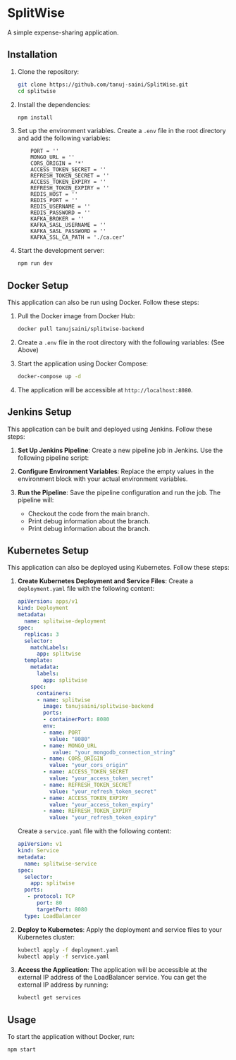 # SplitWise

A simple expense-sharing application.

## Installation

1. Clone the repository:

    ```sh
    git clone https://github.com/tanuj-saini/SplitWise.git
    cd splitwise
    ```

2. Install the dependencies:

    ```sh
    npm install
    ```

3. Set up the environment variables. Create a `.env` file in the root directory and add the following variables:

    ```env
        PORT = ''
        MONGO_URL = ''
        CORS_ORIGIN = '*'
        ACCESS_TOKEN_SECRET = ''
        REFRESH_TOKEN_SECRET = ''
        ACCESS_TOKEN_EXPIRY = ''
        REFRESH_TOKEN_EXPIRY = ''
        REDIS_HOST = ''
        REDIS_PORT = ''
        REDIS_USERNAME = ''
        REDIS_PASSWORD = ''
        KAFKA_BROKER = ''
        KAFKA_SASL_USERNAME = ''
        KAFKA_SASL_PASSWORD = ''
        KAFKA_SSL_CA_PATH = './ca.cer'

    ```

4. Start the development server:

    ```sh
    npm run dev
    ```

## Docker Setup

This application can also be run using Docker. Follow these steps:

1. Pull the Docker image from Docker Hub:

    ```sh
    docker pull tanujsaini/splitwise-backend
    ```

2. Create a `.env` file in the root directory with the following variables: (See Above)
    

   


3. Start the application using Docker Compose:

    ```sh
    docker-compose up -d
    ```

4. The application will be accessible at `http://localhost:8080`.

## Jenkins Setup

This application can be built and deployed using Jenkins. Follow these steps:

1. **Set Up Jenkins Pipeline**:
    Create a new pipeline job in Jenkins.
    Use the following pipeline script:

2. **Configure Environment Variables**:
    Replace the empty values in the environment block with your actual environment variables.
    

3. **Run the Pipeline**:
   Save the pipeline configuration and run the job.
   The pipeline will:
    - Checkout the code from the main branch.
    - Print debug information about the branch.
    - Print debug information about the branch.
    
## Kubernetes Setup

This application can also be deployed using Kubernetes. Follow these steps:

1. **Create Kubernetes Deployment and Service Files**:
    Create a `deployment.yaml` file with the following content:

    ```yaml
    apiVersion: apps/v1
    kind: Deployment
    metadata:
      name: splitwise-deployment
    spec:
      replicas: 3
      selector:
        matchLabels:
          app: splitwise
      template:
        metadata:
          labels:
            app: splitwise
        spec:
          containers:
          - name: splitwise
            image: tanujsaini/splitwise-backend
            ports:
            - containerPort: 8080
            env:
            - name: PORT
              value: "8080"
            - name: MONGO_URL
               value: "your_mongodb_connection_string"
            - name: CORS_ORIGIN
              value: "your_cors_origin"
            - name: ACCESS_TOKEN_SECRET
              value: "your_access_token_secret"
            - name: REFRESH_TOKEN_SECRET
              value: "your_refresh_token_secret"
            - name: ACCESS_TOKEN_EXPIRY
              value: "your_access_token_expiry"
            - name: REFRESH_TOKEN_EXPIRY
              value: "your_refresh_token_expiry"
    ```

    Create a `service.yaml` file with the following content:

    ```yaml
    apiVersion: v1
    kind: Service
    metadata:
      name: splitwise-service
    spec:
      selector:
        app: splitwise
      ports:
       - protocol: TCP
          port: 80
          targetPort: 8080
      type: LoadBalancer
    ```
2. **Deploy to Kubernetes**:
    Apply the deployment and service files to your Kubernetes cluster:

    ```sh
    kubectl apply -f deployment.yaml
    kubectl apply -f service.yaml
    ```

3. **Access the Application**:
    The application will be accessible at the external IP address of the LoadBalancer service. You can get the external IP address by running:

    ```sh
    kubectl get services
    ```


## Usage

To start the application without Docker, run:

```sh
npm start

